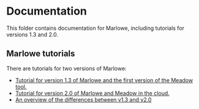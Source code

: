 
# Documentation

This folder contains documentation for Marlowe, including tutorials for versions 1.3 and 2.0.

## Marlowe tutorials

There are tutorials for two versions of Marlowe:

* [Tutorial for version 1.3 of Marlowe and the first version of the Meadow tool.](./tutorial-v1.3/README.md)
* [Tutorial for version 2.0 of Marlowe and Meadow in the cloud.](./tutorial-v2.0/README.md)
* [An overview of the differences between v1.3 and v2.0](./tutorial-v1.3/differences.md)
